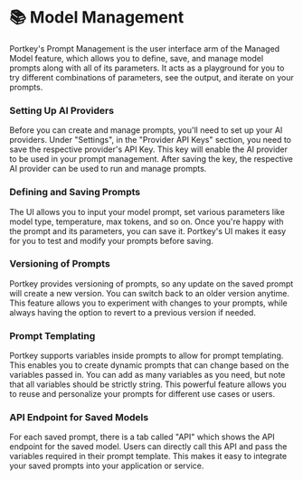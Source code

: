 # 📚 Model Management

Portkey's Prompt Management is the user interface arm of the Managed Model feature, which allows you to define, save, and manage model prompts along with all of its parameters. It acts as a playground for you to try different combinations of parameters, see the output, and iterate on your prompts.

### Setting Up AI Providers

Before you can create and manage prompts, you'll need to set up your AI providers. Under "Settings", in the "Provider API Keys" section, you need to save the respective provider's API Key. This key will enable the AI provider to be used in your prompt management. After saving the key, the respective AI provider can be used to run and manage prompts.

### Defining and Saving Prompts

The UI allows you to input your model prompt, set various parameters like model type, temperature, max tokens, and so on. Once you're happy with the prompt and its parameters, you can save it. Portkey's UI makes it easy for you to test and modify your prompts before saving.

### Versioning of Prompts

Portkey provides versioning of prompts, so any update on the saved prompt will create a new version. You can switch back to an older version anytime. This feature allows you to experiment with changes to your prompts, while always having the option to revert to a previous version if needed.

### Prompt Templating

Portkey supports variables inside prompts to allow for prompt templating. This enables you to create dynamic prompts that can change based on the variables passed in. You can add as many variables as you need, but note that all variables should be strictly string. This powerful feature allows you to reuse and personalize your prompts for different use cases or users.

### API Endpoint for Saved Models

For each saved prompt, there is a tab called "API" which shows the API endpoint for the saved model. Users can directly call this API and pass the variables required in their prompt template. This makes it easy to integrate your saved prompts into your application or service.
